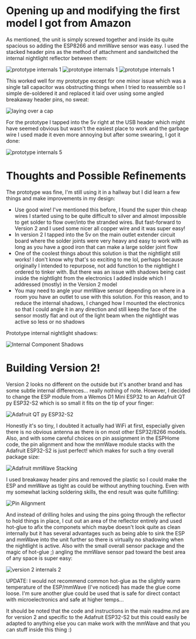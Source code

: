 # Opening up and modifying the first model I got from Amazon

As mentioned, the unit is simply screwed together and inside its quite spacious so adding the ESP8266 and mmWave sensor was easy. I used the stacked header pins as the method of attachment and sandwitched the internal nightlight reflector between them:

![prototype internals 1](images/prototype%20internals%202.jpg)
![prototype internals 1](images/prototype%20internals%203.jpg)
![prototype internals 1](images/prototype%20internals%204.jpg)

This worked well for my prototype except for one minor issue which was a single tall capacitor was obstructing things when I tried to reassemble so I simple de-soldered it and replaced it laid over using some angled breakaway header pins, no sweat:

![laying over a cap](images/laying%20over%20a%20cap.jpg)

For the prototype I tapped into the 5v right at the USB header which might have seemed obvious but wasn't the easiest place to work and the garbage wire I used made it even more annoying but after some swearing, I got it done:

![prototype internals 5](images/prototype%20internals%205.jpg)

# Thoughts and Possible Refinements

The prototype was fine, I'm still using it in a hallway but I did learn a few things and make improvements in my design:

* Use good wire! I've mentioned this before, I found the super thin cheap wires I started using to be quite difficult to silver and almost impossible to get solder to flow over/into the stranded wires. But fast-forward to Version 2 and I used some nicer all copper wire and it was super easy!
* In version 2 I tapped into the 5v on the main outlet extender circuit board where the solder joints were very heavy and easy to work with as long as you have a good iron that can make a large solder joint flow
* One of the coolest things about this solution is that the nightlight still works! I don't know why that's so exciting to me lol, perhaps because originally I intended to repurpose, not add function to the nightlight I ordered to tinker with. But there was an issue with shadows being cast inside the nightlight from the electronics I added inside which I addressed (mostly) in the Version 2 model
* You may need to angle your mmWave sensor depending on where in a room you have an outlet to use with this solution. For this reason, and to reduce the internal shadows, I changed how I mounted the electronics so that I could angle it in any direction and still keep the face of the sensor mostly flat and out of the light beam when the nightlight was active so less or no shadows

Prototype internal nightlight shadows:

![Internal Component Shadows](images/intenal%20component%20shadows.jpg)

# Building Version 2!

Version 2 looks no different on the outside but it's another brand and has some subtle internal differences... really nothing of note. However, I decided to change the ESP module from a Wemos D1 Mini ESP32 to an Adafruit QT py ESP32-S2 which is so small it fits on the tip of your finger:

![Adafruit QT py ESP32-S2](images/Adafruit%20QT%20py%20ESP32-S2.jpg)

Honestly it's so tiny, I doubted it actually had WiFi at first, especially given there is no obvious antenna as there is on most other ESP32/8266 models. Also, and with some careful choices on pin assignment in the ESPHome code, the pin alignment and how the mmWave module stacks with the Adafruit ESP32-S2 is just perfect! which makes for such a tiny overall package size:

![Adafruit mmWave Stacking](images/adafruit-mmwave-stacking.jpg)

I used breakaway header pins and removed the plastic so I could make the ESP and mmWave as tight as could be without anything touching. Even with my somewhat lacking soldering skills, the end result was quite fulfilling:

![Pin Alignment](images/pin%20alignment.jpg)

And instead of drilling holes and using the pins going through the reflector to hold things in place, I cut out an area of the reflector entirely and used hot-glue to afix the componets which maybe doesn't look quite as clean internally but it has several advantages such as being able to sink the ESP and mmWave into the unit further so there is virtually no shadowing when the nightlight is active. Also with the small overall sensor package and the magic of hot-glue ;) angling the mmWave sensor pad toward the best area of any space is super easy:

![version 2 internals 2](images/version%202%20internals%202.jpg)

UPDATE: I would not recommend common hot-glue as the slightly warm temperature of the ESP/mmWave (I've noticed) has made the glue come loose. I'm sure another glue could be used that is safe for direct contact with microelectronics and safe at higher temps...

It should be noted that the code and instructions in the main readme.md are for version 2 and specific to the Adafruit ESP32-S2 but this could easily be adapted to anything else you can make work with the mmWave and that you can stuff inside this thing :)
